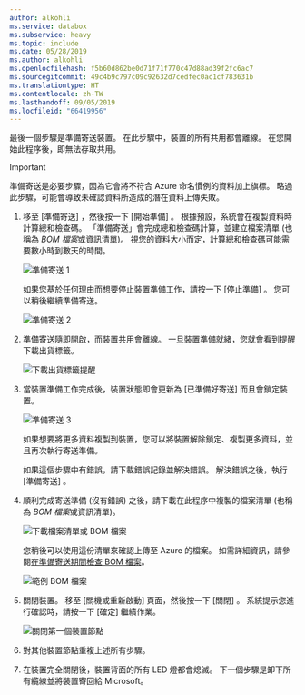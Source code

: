 ```yaml
---
author: alkohli
ms.service: databox
ms.subservice: heavy
ms.topic: include
ms.date: 05/28/2019
ms.author: alkohli
ms.openlocfilehash: f5b60d862be0d71f71f770c47d88ad39f2fc6ac7
ms.sourcegitcommit: 49c4b9c797c09c92632d7cedfec0ac1cf783631b
ms.translationtype: HT
ms.contentlocale: zh-TW
ms.lasthandoff: 09/05/2019
ms.locfileid: "66419956"
---
```

最後一個步驟是準備寄送裝置。 在此步驟中，裝置的所有共用都會離線。 在您開始此程序後，即無法存取共用。

> [!IMPORTANT]
> 準備寄送是必要步驟，因為它會將不符合 Azure 命名慣例的資料加上旗標。 略過此步驟，可能會導致未確認資料所造成的潛在資料上傳失敗。

1. 移至 [準備寄送]  ，然後按一下 [開始準備]  。 根據預設，系統會在複製資料時計算總和檢查碼。 「準備寄送」會完成總和檢查碼計算，並建立檔案清單 (也稱為 *BOM 檔案*或資訊清單)。 視您的資料大小而定，計算總和檢查碼可能需要數小時到數天的時間。
   
    ![準備寄送 1](media/data-box-heavy-prepare-to-ship/prepare-to-ship1.png)

    如果您基於任何理由而想要停止裝置準備工作，請按一下 [停止準備]  。 您可以稍後繼續準備寄送。
        
    ![準備寄送 2](media/data-box-heavy-prepare-to-ship/prepare-to-ship2.png)
    
2. 準備寄送隨即開啟，而裝置共用會離線。 一旦裝置準備就緒，您就會看到提醒下載出貨標籤。

    ![下載出貨標籤提醒](media/data-box-heavy-prepare-to-ship/download-shipping-label-reminder.png)

3. 當裝置準備工作完成後，裝置狀態即會更新為 [已準備好寄送]  而且會鎖定裝置。
        
    ![準備寄送 3](media/data-box-heavy-prepare-to-ship/prepare-to-ship3.png)

    如果想要將更多資料複製到裝置，您可以將裝置解除鎖定、複製更多資料，並且再次執行寄送準備。

    如果這個步驟中有錯誤，請下載錯誤記錄並解決錯誤。 解決錯誤之後，執行 [準備寄送]  。

4. 順利完成寄送準備 (沒有錯誤) 之後，請下載在此程序中複製的檔案清單 (也稱為 *BOM 檔案*或資訊清單)。 

    ![下載檔案清單或 BOM 檔案](media/data-box-heavy-prepare-to-ship/download-list-of-files.png)

   您稍後可以使用這份清單來確認上傳至 Azure 的檔案。 如需詳細資訊，請參閱[在準備寄送期間檢查 BOM 檔案](../articles/databox/data-box-logs.md#inspect-bom-during-prepare-to-ship)。
        
    ![範例 BOM 檔案](media/data-box-heavy-prepare-to-ship/sample-bom-file.png)

5. 關閉裝置。 移至 [關機或重新啟動]  頁面，然後按一下 [關閉]  。 系統提示您進行確認時，請按一下 [確定]  繼續作業。

    ![關閉第一個裝置節點](media/data-box-heavy-prepare-to-ship/shut-down-device-node.png)

6. 對其他裝置節點重複上述所有步驟。
7. 在裝置完全關閉後，裝置背面的所有 LED 燈都會熄滅。 下一個步驟是卸下所有纜線並將裝置寄回給 Microsoft。
